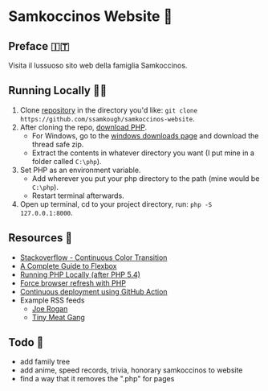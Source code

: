 # Samkoccinos Website 🚬

## Preface 🇮🇹

Visita il lussuoso sito web della famiglia Samkoccinos.

## Running Locally 🐱‍👓

1. Clone [repository](https://github.com/ssamkough/samkoccinos-website) in the directory you'd like: `git clone https://github.com/ssamkough/samkoccinos-website`.
2. After cloning the repo, [download PHP](https://www.php.net/downloads.php).
   - For Windows, go to the [windows downloads page](https://windows.php.net/download#php-7.4) and download the thread safe zip.
   - Extract the contents in whatever directory you want (I put mine in a folder called `C:\php`).
3. Set PHP as an environment variable.
   - Add wherever you put your php directory to the path (mine would be `C:\php`).
   - Restart terminal afterwards.
4. Open up terminal, cd to your project directory, run: `php -S 127.0.0.1:8000`.

## Resources 👏

- [Stackoverflow - Continuous Color Transition](https://stackoverflow.com/questions/19639506/continuous-color-transition/19657772)
- [A Complete Guide to Flexbox](https://css-tricks.com/snippets/css/a-guide-to-flexbox/)
- [Running PHP Locally (after PHP 5.4)](https://stackoverflow.com/questions/1678010/php-server-on-local-machine/21872484#21872484)
- [Force browser refresh with PHP](https://stackoverflow.com/a/11474504)
- [Continuous deployment using GitHub Action](https://www.youtube.com/watch?v=kuMlWBwsI7A)
- Example RSS feeds
  - [Joe Rogan](http://podcasts.joerogan.net/feed)
  - [Tiny Meat Gang](https://audioboom.com/channels/5024507.rss)

## Todo 🔫

- add family tree
- add anime, speed records, trivia, honorary samkoccinos to website
- find a way that it removes the ".php" for pages
